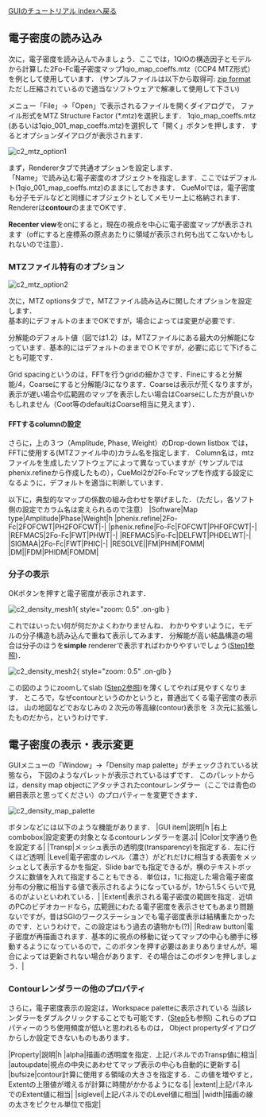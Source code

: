 [GUIのチュートリアル indexへ戻る](../../Documents/GUIのチュートリアル(CueMol2)/)



## 電子密度の読み込み

次に，電子密度を読み込んでみましょう．ここでは，1QIOの構造因子とモデルから計算した2Fo-Fc電子密度マップ1qio_map_coeffs.mtz（CCP4 MTZ形式）を例として使用しています．
(サンプルファイルは以下から取得可:
[zip format](http://downloads.sourceforge.net/project/cuemol/sample-files/2.0.0/1qio_map_coeffs.zip)
ただし圧縮されているので適当なソフトウェアで解凍して使用して下さい)

メニュー「File」→「Open」で表示されるファイルを開くダイアログで，
ファイル形式をMTZ Structure Factor (*.mtz)を選択します．
1qio_map_coeffs.mtz (あるいは1qio_001_map_coeffs.mtz)を選択して「開く」ボタンを押します．
するとオプションダイアログが表示されます．


![c2_mtz_option1](../../assets/images/Documents/GUIのチュートリアル(CueMol2)/StepC2/c2_mtz_option1.png)


まず，Rendererタブで共通オプションを設定します．<br />
「Name」で読み込む電子密度のオブジェクトを指定します．ここではデフォルト(1qio_001_map_coeffs.mtz)のままにしておきます．
CueMolでは，電子密度も分子モデルなどと同様にオブジェクトとしてメモリー上に格納されます．Rendererは**contour**のままでOKです．

**Recenter view**をonにすると，現在の視点を中心に電子密度マップが表示されます（offにすると座標系の原点あたりに領域が表示され何も出てこないかもしれないので注意）．

### MTZファイル特有のオプション

![c2_mtz_option2](../../assets/images/Documents/GUIのチュートリアル(CueMol2)/StepC2/c2_mtz_option2.png)


次に，MTZ optionsタブで，MTZファイル読み込みに関したオプションを設定します．<br />
基本的にデフォルトのままでOKですが，場合によっては変更が必要です．

分解能のデフォルト値（図では1.2）は，MTZファイルにある最大の分解能になっています．基本的にはデフォルトのままでＯＫですが，必要に応じて下げることも可能です．

Grid spacingというのは，FFTを行うgridの細かさです．Fineにすると分解能/4，Coarseにすると分解能/3になります．Coarseは表示が荒くなりますが，表示が遅い場合や広範囲のマップを表示したい場合はCoarseにした方が良いかもしれません（Coot等のdefaultはCoarse相当に見えます）．

#### FFTするcolumnの設定
さらに，上の３つ（Amplitude, Phase, Weight）のDrop-down listbox では，FFTに使用する(MTZファイル中の)カラム名を指定します．
Column名は，mtzファイルを生成したソフトウェアによって異なっていますが（サンプルではphenix.refineから作成したもの），CueMol2が2Fo-Fcマップを作成する設定になるように，デフォルトを適当に判断しています．

以下に，典型的なマップの係数の組み合わせを挙げました．（ただし，各ソフト側の設定でカラム名は変えられるので注意）
|Software|Map type|Amplitude|Phase|Weight|h
|phenix.refine|2Fo-Fc|2FOFCWT|PH2FOFCWT|-|
|phenix.refine|Fo-Fc|FOFCWT|PHFOFCWT|-|
|REFMAC5|2Fo-Fc|FWT|PHWT|-|
|REFMAC5|Fo-Fc|DELFWT|PHDELWT|-|
|SIGMAA|2Fo-Fc|FWT|PHIC|-|
|RESOLVE||FM|PHIM|FOMM|
|DM||FDM|PHIDM|FOMDM|

### 分子の表示

OKボタンを押すと電子密度が表示されます．


![c2_density_mesh1](../../assets/images/Documents/GUIのチュートリアル(CueMol2)/StepC2/c2_density_mesh1.png){ style="zoom: 0.5" .on-glb }


これではいったい何が何だかよくわかりませんね．
わかりやすいように，モデルの分子構造も読み込んで重ねて表示してみます．
分解能が高い結晶構造の場合は分子のほうを**simple** rendererで表示すればわかりやすいでしょう([Step1参照](../../Documents/GUIのチュートリアル(CueMol2)/Step1))．


![c2_density_mesh2](../../assets/images/Documents/GUIのチュートリアル(CueMol2)/StepC2/c2_density_mesh2.png){ style="zoom: 0.5" .on-glb }


この図のようにzoomしてslab ([Step2参照](../../Documents/GUIのチュートリアル(CueMol2)/Step2))を薄くしてやれば見やすくなります．
ところで，なぜcontourというのかというと，普通出てくる電子密度の表示は，
山の地図などでおなじみの２次元の等高線(contour)表示を
３次元に拡張したものだから，というわけです．

## 電子密度の表示・表示変更

GUIメニューの「Window」→「Density map palette」がチェックされている状態なら，
下図のようなパレットが表示されているはずです．
このパレットからは，density map objectにアタッチされたcontourレンダラー（ここでは青色の網目表示と思ってください）のプロパティーを変更できます．


![c2_density_map_palette](../../assets/images/Documents/GUIのチュートリアル(CueMol2)/StepC2/c2_density_map_palette.png)


ボタンなどには以下のような機能があります．
|GUI item|説明|h
|右上combobox|設定変更の対象となるcontourレンダラーを選ぶ|
|Color|文字通り色を設定する|
|Transp|メッシュ表示の透明度(transparency)を指定する．左に行くほど透明|
|Level|電子密度のレベル（濃さ）がどれだけに相当する表面をメッシュとして表示するかを指定．Slide barでも指定できるが，横のテキストボックスに数値を入れて指定することもできる．単位は，1に指定した場合電子密度分布の分散に相当する値で表示されるようになっているが，1から1.5くらいで見るのがよいといわれている．|
|Extent|表示される電子密度の範囲を指定．近頃のPCのビデオカードなら，広範囲にわたる電子密度を表示させてもあまり問題ないですが，昔はSGIのワークステーションでも電子密度表示は結構重たかったのです．というわけで，この設定はもう過去の遺物かも(?)|
|Redraw button|電子密度が再描画されます．基本的に視点の移動に従ってマップの中心も勝手に移動するようになっているので，このボタンを押す必要はあまりありませんが，場合によっては更新されない場合があります．その場合はこのボタンを押しましょう．|

### Contourレンダラーの他のプロパティ

さらに，電子密度表示の設定は，Workspace paletteに表示されている
当該レンダラーをダブルクリックすることでも可能です．([Step5](../../Documents/GUIのチュートリアル(CueMol2)/Step5)も参照)
これらのプロパティーのうち使用頻度が低いと思われるものは，
Object propertyダイアログからしか設定できないものもあります．

|Property|説明|h
|alpha|描画の透明度を指定．上記パネルでのTransp値に相当|
|autoupdate|視点の中央にあわせてマップ表示の中心も自動的に更新する|
|bufsize|contour計算に使用する領域の大きさを指定する．この値を増やすと，Extentの上限値が増えるが計算に時間がかかるようになる|
|extent|上記パネルでのExtent値に相当|
|siglevel|上記パネルでのLevel値に相当|
|width|描画の線の太さをピクセル単位で指定|

